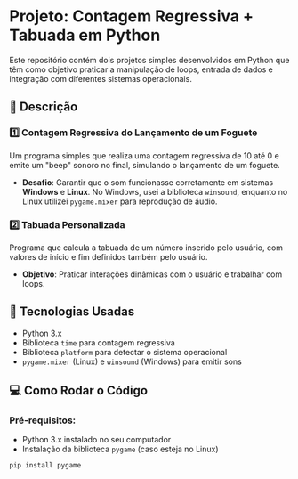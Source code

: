 # Projeto: Contagem Regressiva + Tabuada em Python

Este repositório contém dois projetos simples desenvolvidos em Python que têm como objetivo praticar a manipulação de loops, entrada de dados e integração com diferentes sistemas operacionais.

## 🚀 Descrição

### 1️⃣ **Contagem Regressiva do Lançamento de um Foguete**

Um programa simples que realiza uma contagem regressiva de 10 até 0 e emite um "beep" sonoro no final, simulando o lançamento de um foguete.

- **Desafio**: Garantir que o som funcionasse corretamente em sistemas **Windows** e **Linux**. No Windows, usei a biblioteca `winsound`, enquanto no Linux utilizei `pygame.mixer` para reprodução de áudio.

### 2️⃣ **Tabuada Personalizada**

Programa que calcula a tabuada de um número inserido pelo usuário, com valores de início e fim definidos também pelo usuário.

- **Objetivo**: Praticar interações dinâmicas com o usuário e trabalhar com loops.

## 🔧 Tecnologias Usadas

- Python 3.x
- Biblioteca `time` para contagem regressiva
- Biblioteca `platform` para detectar o sistema operacional
- `pygame.mixer` (Linux) e `winsound` (Windows) para emitir sons

## 💻 Como Rodar o Código

### Pré-requisitos:
- Python 3.x instalado no seu computador
- Instalação da biblioteca `pygame` (caso esteja no Linux)

```bash
pip install pygame
